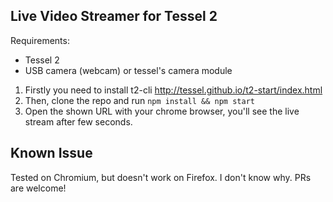 ## Live Video Streamer for Tessel 2

Requirements:
* Tessel 2
* USB camera (webcam) or tessel's camera module

1. Firstly you need to install t2-cli http://tessel.github.io/t2-start/index.html
2. Then, clone the repo and run ```npm install && npm start```
3. Open the shown URL with your chrome browser, you'll see the live stream after few seconds.


## Known Issue
Tested on Chromium, but doesn't work on Firefox. I don't know why. PRs are welcome!
